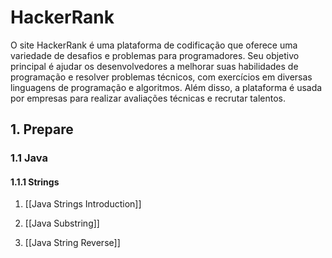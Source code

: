 # HackerRank

O site HackerRank é uma plataforma de codificação que oferece uma variedade de desafios e problemas para programadores. Seu objetivo principal é ajudar os desenvolvedores a melhorar suas habilidades de programação e resolver problemas técnicos, com exercícios em diversas linguagens de programação e algoritmos. Além disso, a plataforma é usada por empresas para realizar avaliações técnicas e recrutar talentos.

## 1. Prepare

### 1.1 Java

#### 1.1.1 Strings

1. [[Java Strings Introduction]]

2. [[Java Substring]]

3. [[Java String Reverse]]
    